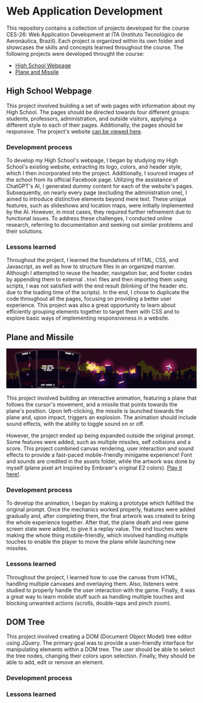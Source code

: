 # Web Application Development

This repository contains a collection of projects developed for the course CES-26: Web Application Development at ITA (Instituto Tecnológico de Aeronáutica, Brazil). Each project is organized within its own folder and showcases the skills and concepts learned throughout the course. The following projects were developed throught the course:

+ [High School Webpage](https://emmanuelsdias.github.io/web-app-dev/high-school-webpage/)
+ [Plane and Missile](https://emmanuelsdias.github.io/web-app-dev/plane-and-missile/)

## High School Webpage

This project involved building a set of web pages with information about my High School. The pages should be directed towards four different groups: students, professors, administration, and outside visitors, applying a different style to each of their pages. Additionally, the pages should be responsive. The project's website [can be viewed here](https://emmanuelsdias.github.io/web-app-dev/high-school-webpage/).

### Development process

To develop my High School's webpage, I began by studying my High School's existing website, extracting its logo, colors, and header style, which I then incorporated into the project. Additionally, I sourced images of the school from its official Facebook page. Utilizing the assistance of ChatGPT's AI, I generated dummy content for each of the website's pages. Subsequently, on nearly every page (excluding the administration one), I aimed to introduce distinctive elements beyond mere text. These unique features, such as slideshows and location maps, were initially implemented by the AI. However, in most cases, they required further refinement due to functional issues. To address these challenges, I conducted online research, referring to documentation and seeking out similar problems and their solutions.

### Lessons learned

Throughout the project, I learned the foundations of HTML, CSS, and Javascript, as well as how to structure files in an organized manner. Although I attempted to reuse the header, navigation bar, and footer codes by appending them to external `.html` files and then importing them using scripts, I was not satisfied with the end result (blinking of the header etc. due to the loading time of the scripts). In the end, I chose to duplicate the code throughout all the pages, focusing on providing a better user experience. This project was also a great opportunity to learn about efficiently grouping elements together to target them with CSS and to explore basic ways of implementing responsiveness in a website.

## Plane and Missile

![Plane and Missile Screenshot Preview](./previews/plane-and-missile_banner.png)

This project involved building an interactive animation, featuring a plane that follows the cursor's movement, and a missile that points towards the plane's position. Upon left-clicking, the missile is launched towards the plane and, upon impact, triggers an explosion. The animation should include sound effects, with the ability to toggle sound on or off. 

However, the project ended up being expanded outside the original prompt. Some features were added, such as multiple missiles, self collisions and a score. This project combined canvas rendering, user interaction and sound effects to provide a fast-paced mobile-friendly minigame experience! Font and sounds are credited in the assets folder, while the artwork was done by myself (plane pixel art inspired by Embraer's original E2 colors). [Play it here!](https://emmanuelsdias.github.io/web-app-dev/plane-and-missile/).

### Development process

To develop the animation, I began by making a prototype which fulfilled the original prompt. Once the mechanics worked properly, features were added gradually and, after completing them, the final artwork was created to bring the whole experience together. After that, the plane death and new game screen state were added, to give it a replay value. The end touches were making the whole thing mobile-friendly, which involved handling multiple touches to enable the player to move the plane while launching new missiles.

### Lessons learned

Throughout the project, I learned how to use the canvas from HTML, handling multiple canvases and overlaying them. Also, listeners were studied to properly handle the user interaction with the game. Finally, it was a great way to learn mobile stuff such as handling multiple touches and blocking unwanted actions (scrolls, double-taps and pinch zoom).

## DOM Tree

This project involved creating a DOM (Document Object Model) tree editor using JQuery. The primary goal was to provide a user-friendly interface for manipulating elements within a DOM tree. The user should be able to select the tree nodes, changing their colors upon selection. Finally, they should be able to add, edit or remove an element. 

### Development process

### Lessons learned